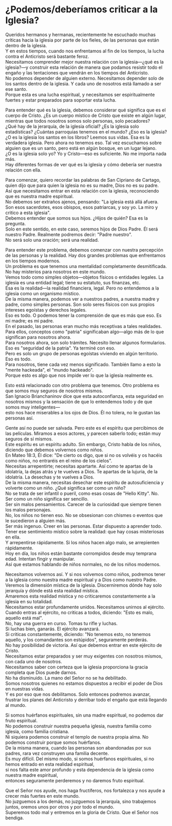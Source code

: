 # ¿Podemos/deberíamos criticar a la Iglesia?  

Queridos hermanos y hermanas, recientemente he escuchado muchas críticas hacia la iglesia por parte de los fieles, de las personas que están dentro de la iglesia.  
Y en estos tiempos, cuando nos enfrentamos al fin de los tiempos, la lucha contra el Anticristo será bastante feroz.  
Necesitamos comprender mejor nuestra relación con la iglesia—¿qué es la iglesia?—y construir esta relación de manera que podamos resistir todo el engaño y las tentaciones que vendrán en los tiempos del Anticristo.  
No podemos depender de alguien externo. Necesitamos depender solo de los santos dentro de la iglesia. Y cada uno de nosotros está llamado a ser ese santo.  
Porque esta es una lucha espiritual, y necesitamos ser espiritualmente fuertes y estar preparados para soportar esta lucha.  

Para entender qué es la iglesia, debemos considerar qué significa que es el cuerpo de Cristo. ¿Es un cuerpo místico de Cristo que existe en algún lugar, mientras que todos nosotros somos solo personas, solo pecadores?  
¿Qué hay de la jerarquía, de la iglesia oficial? ¿Es la iglesia solo estadísticas? ¿Cuántas parroquias tenemos en el mundo? ¿Eso es la iglesia?  
¿O es la iglesia los santos en los libros? Leemos sus vidas. Esa es la verdadera iglesia. Pero ahora no tenemos eso. Tal vez escuchamos sobre alguien que es un santo, pero está en algún bosque, en un lugar lejano.  
¿O es la iglesia solo yo? Yo y Cristo—eso es suficiente. No me importa nada más.  
Hay diferentes formas de ver qué es la iglesia y cómo debería ser nuestra relación con ella.  

Para comenzar, quiero recordar las palabras de San Cipriano de Cartago, quien dijo que para quien la iglesia no es su madre, Dios no es su padre.  
Así que necesitamos entrar en esta relación con la iglesia, reconociendo que es nuestra madre espiritual.  
No debemos ser extraños ajenos, pensando: "La iglesia está allá afuera. Son esos sacerdotes, esos obispos, esos patriarcas, y soy yo. La miro y critico a esta iglesia".  
Debemos entender que somos sus hijos. ¿Hijos de quién? Esa es la pregunta.  
Solo en este sentido, en este caso, seremos hijos de Dios Padre. Él será nuestro Padre. Realmente podremos decir: "Padre nuestro".  
No será solo una oración; será una realidad.  

Para entender este problema, debemos comenzar con nuestra percepción de las personas y la realidad. Hay dos grandes problemas que enfrentamos en los tiempos modernos.  
Un problema es que tenemos una mentalidad completamente desmitificada. No hay misterios para nosotros en este mundo.  
Vemos todo como simples objetos—objetos físicos o entidades legales. La iglesia es una entidad legal; tiene su estatuto, sus finanzas, etc.  
Esa es la realidad—la realidad financiera, legal. Pero no entendemos a la iglesia como un organismo místico.  
De la misma manera, podemos ver a nuestros padres, a nuestra madre y padre, como simples personas. Son solo seres físicos con sus propios intereses egoístas y derechos legales.  
Eso es todo. O podemos tener la comprensión de que es más que eso. Es mi madre; es mi padre.  
En el pasado, las personas eran mucho más receptivas a tales realidades. Para ellos, conceptos como "patria" significaban algo—algo más de lo que significan para nosotros ahora.  
Para nosotros ahora, son solo trámites. Necesito llenar algunos formularios. Eso es "seguridad de la patria". Ya terminé con eso.  
Pero es solo un grupo de personas egoístas viviendo en algún territorio. Eso es todo.  
Para nosotros, tiene cada vez menos significado. También llamo a esto la "mente hackeada", el "mundo hackeado".  
Porque esto es algo que nos impide ver lo que la iglesia realmente es.  

Esto está relacionado con otro problema que tenemos. Otro problema es que somos muy seguros de nosotros mismos.  
San Ignacio Brianchaninov dice que esta autoconfianza, esta seguridad en nosotros mismos y la sensación de que lo entendemos todo y de que somos muy inteligentes—  
esto nos hace miserables a los ojos de Dios. Él no tolera, no le gustan las personas así.

Gente así no puede ser salvada. Pero este es el espíritu que percibimos de las películas. Miramos a esos actores, y parecen saberlo todo; están muy seguros de sí mismos.  
Este espíritu es un espíritu adulto. Sin embargo, Cristo habla de los niños, diciendo que debemos volvernos como niños.  
En Mateo 18:3, Él dice: "De cierto os digo, que si no os volvéis y os hacéis como niños, no entraréis en el reino de los cielos".  
Necesitas arrepentirte; necesitas apartarte. Así como te apartas de la idolatría, la dejas atrás y te vuelves a Dios. Te apartas de la lujuria, de la idolatría. La desechas y te vuelves a Dios.  
De la misma manera, necesitas desechar este espíritu de autosuficiencia y volverte como un niño. ¿Qué significa ser como un niño?  
No se trata de ser infantil o pueril, como esas cosas de "Hello Kitty". No. Ser como un niño significa ser sencillo.  
Ser sin malos pensamientos. Carecer de la curiosidad que siempre tienen los malos personajes.  
No, los niños no tienen eso. No se obsesionan con chismes o eventos que le sucedieron a alguien más.  
Ser más ingenuo. Creer en las personas. Estar dispuesto a aprender todo.  
Tener ese sentimiento místico sobre la realidad: que hay cosas misteriosas en ella.  
Y arrepentirse rápidamente. Si los niños hacen algo malo, se arrepienten rápidamente.  
Hoy en día, los niños están bastante corrompidos desde muy temprana edad. Intentan fingir y manipular.  
Así que estamos hablando de niños normales, no de los niños modernos.  

Necesitamos volvernos así. Y si nos volvemos como niños, podremos tener a la iglesia como nuestra madre espiritual y a Dios como nuestro Padre.  
Veremos la dimensión mística de la iglesia. Discerniremos dónde hay solo jerarquía y dónde está esta realidad mística.  
Amaremos esta realidad mística y no criticaremos constantemente a la iglesia en su totalidad.  
Necesitamos estar profundamente unidos. Necesitamos unirnos al ejército.  
Cuando entras al ejército, no criticas a todos, diciendo: "Esto es malo, aquello está mal".  
No, hay una guerra en curso. Tomas tu rifle y luchas.  
Si luchas bien, ganarás. El ejército avanzará.  
Si criticas constantemente, diciendo: "No tenemos esto, no tenemos aquello, y los comandantes son estúpidos", seguramente perderás.  
No hay posibilidad de victoria. Así que debemos entrar en este ejército de Cristo.  
Necesitamos estar preparados y ser muy exigentes con nosotros mismos, con cada uno de nosotros.  
Necesitamos saber con certeza que la iglesia proporciona la gracia completa que Dios puede darnos.  
No ha disminuido. La mano del Señor no se ha debilitado.  
Somos nosotros quienes no estamos dispuestos a recibir el poder de Dios en nuestras vidas.  
Y es por eso que nos debilitamos. Solo entonces podremos avanzar, frustrar los planes del Anticristo y derribar todo el engaño que está llegando al mundo.  

Si somos huérfanos espirituales, sin una madre espiritual, no podemos dar fruto espiritual.  
No podemos construir nuestra pequeña iglesia, nuestra familia como iglesia, como familia cristiana.  
Ni siquiera podemos construir el templo de nuestra propia alma. No podemos construir porque somos huérfanos.  
De la misma manera, cuando las personas son abandonadas por sus padres, rara vez construyen una familia decente.  
Es muy difícil. Del mismo modo, si somos huérfanos espirituales, si no hemos entrado en esta realidad espiritual,  
si nos falta este amor profundo y esta dependencia de la iglesia como nuestra madre espiritual,  
entonces seguramente perderemos y no daremos fruto espiritual.  

Que el Señor nos ayude, nos haga fructíferos, nos fortalezca y nos ayude a crecer más fuertes en este mundo.  
No juzguemos a los demás, no juzguemos la jerarquía, sino trabajemos juntos, oremos unos por otros y por todo el mundo.  
Superemos todo mal y entremos en la gloria de Cristo. Que el Señor nos bendiga.

